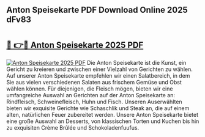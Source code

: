 ## Anton Speisekarte PDF Download Online 2025 dFv83

# <h2><a href="http://gc8cg7p.nevu.top/?p=Anton+Speisekarte">🔗 👉🔴 Anton Speisekarte 2025 PDF</a></h2>

[![Anton Speisekarte 2025 PDF](https://i.imgur.com/dBaPXMq.png)](http://gc8cg7p.nevu.top/?p=Anton+Speisekarte)
Die Anton Speisekarte ist die Kunst, ein Gericht zu kreieren und zwischen einer Vielzahl von Gerichten zu wählen. Auf unserer Anton Speisekarte empfehlen wir einen Salatbereich, in dem Sie aus vielen verschiedenen Salaten aus frischem Gemüse und Obst wählen können. Für diejenigen, die Fleisch mögen, bieten wir eine umfangreiche Auswahl an Gerichten auf der Anton Speisekarte an: Rindfleisch, Schweinefleisch, Huhn und Fisch. Unseren Auserwählten bieten wir exquisite Gerichte wie Schaschlik und Steak an, die auf einem alten, natürlichen Feuer zubereitet werden. Unsere Anton Speisekarte bietet eine große Auswahl an Desserts, von klassischen Torten und Kuchen bis hin zu exquisiten Crème Brûlée und Schokoladenfuufus.
